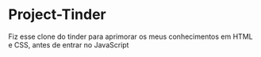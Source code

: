 # Project-Tinder
Fiz esse clone do tinder para aprimorar os meus conhecimentos em HTML e CSS, antes de entrar no JavaScript
